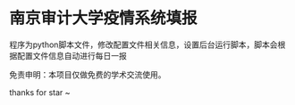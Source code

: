 # 南京审计大学疫情系统填报
程序为python脚本文件，修改配置文件相关信息，设置后台运行脚本，脚本会根据配置文件信息自动进行每日一报

免责申明：本项目仅做免费的学术交流使用。

thanks for star ~
